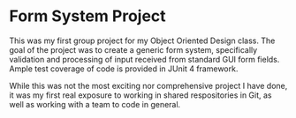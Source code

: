 # Form System Project

This was my first group project for my Object Oriented Design class. The goal of the project was to create a generic form system, specifically validation and processing of input received from standard GUI form fields. Ample test coverage of code is provided in JUnit 4 framework.

While this was not the most exciting nor comprehensive project I have done, it was my first real exposure to working in shared respositories in Git, as well as working with a team to code in general.
